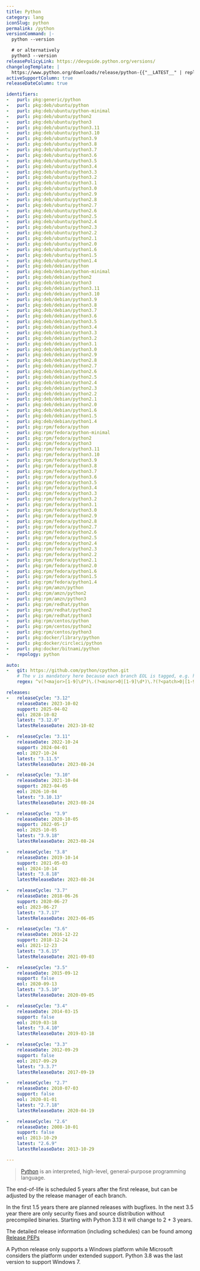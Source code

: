 ```yaml
---
title: Python
category: lang
iconSlug: python
permalink: /python
versionCommand: |-
  python --version

  # or alternatively
  python3 --version
releasePolicyLink: https://devguide.python.org/versions/
changelogTemplate: |
  https://www.python.org/downloads/release/python-{{"__LATEST__" | replace:'.',''}}/
activeSupportColumn: true
releaseDateColumn: true

identifiers:
-   purl: pkg:generic/python
-   purl: pkg:deb/ubuntu/python
-   purl: pkg:deb/ubuntu/python-minimal
-   purl: pkg:deb/ubuntu/python2
-   purl: pkg:deb/ubuntu/python3
-   purl: pkg:deb/ubuntu/python3.11
-   purl: pkg:deb/ubuntu/python3.10
-   purl: pkg:deb/ubuntu/python3.9
-   purl: pkg:deb/ubuntu/python3.8
-   purl: pkg:deb/ubuntu/python3.7
-   purl: pkg:deb/ubuntu/python3.6
-   purl: pkg:deb/ubuntu/python3.5
-   purl: pkg:deb/ubuntu/python3.4
-   purl: pkg:deb/ubuntu/python3.3
-   purl: pkg:deb/ubuntu/python3.2
-   purl: pkg:deb/ubuntu/python3.1
-   purl: pkg:deb/ubuntu/python3.0
-   purl: pkg:deb/ubuntu/python2.9
-   purl: pkg:deb/ubuntu/python2.8
-   purl: pkg:deb/ubuntu/python2.7
-   purl: pkg:deb/ubuntu/python2.6
-   purl: pkg:deb/ubuntu/python2.5
-   purl: pkg:deb/ubuntu/python2.4
-   purl: pkg:deb/ubuntu/python2.3
-   purl: pkg:deb/ubuntu/python2.2
-   purl: pkg:deb/ubuntu/python2.1
-   purl: pkg:deb/ubuntu/python2.0
-   purl: pkg:deb/ubuntu/python1.6
-   purl: pkg:deb/ubuntu/python1.5
-   purl: pkg:deb/ubuntu/python1.4
-   purl: pkg:deb/debian/python
-   purl: pkg:deb/debian/python-minimal
-   purl: pkg:deb/debian/python2
-   purl: pkg:deb/debian/python3
-   purl: pkg:deb/debian/python3.11
-   purl: pkg:deb/debian/python3.10
-   purl: pkg:deb/debian/python3.9
-   purl: pkg:deb/debian/python3.8
-   purl: pkg:deb/debian/python3.7
-   purl: pkg:deb/debian/python3.6
-   purl: pkg:deb/debian/python3.5
-   purl: pkg:deb/debian/python3.4
-   purl: pkg:deb/debian/python3.3
-   purl: pkg:deb/debian/python3.2
-   purl: pkg:deb/debian/python3.1
-   purl: pkg:deb/debian/python3.0
-   purl: pkg:deb/debian/python2.9
-   purl: pkg:deb/debian/python2.8
-   purl: pkg:deb/debian/python2.7
-   purl: pkg:deb/debian/python2.6
-   purl: pkg:deb/debian/python2.5
-   purl: pkg:deb/debian/python2.4
-   purl: pkg:deb/debian/python2.3
-   purl: pkg:deb/debian/python2.2
-   purl: pkg:deb/debian/python2.1
-   purl: pkg:deb/debian/python2.0
-   purl: pkg:deb/debian/python1.6
-   purl: pkg:deb/debian/python1.5
-   purl: pkg:deb/debian/python1.4
-   purl: pkg:rpm/fedora/python
-   purl: pkg:rpm/fedora/python-minimal
-   purl: pkg:rpm/fedora/python2
-   purl: pkg:rpm/fedora/python3
-   purl: pkg:rpm/fedora/python3.11
-   purl: pkg:rpm/fedora/python3.10
-   purl: pkg:rpm/fedora/python3.9
-   purl: pkg:rpm/fedora/python3.8
-   purl: pkg:rpm/fedora/python3.7
-   purl: pkg:rpm/fedora/python3.6
-   purl: pkg:rpm/fedora/python3.5
-   purl: pkg:rpm/fedora/python3.4
-   purl: pkg:rpm/fedora/python3.3
-   purl: pkg:rpm/fedora/python3.2
-   purl: pkg:rpm/fedora/python3.1
-   purl: pkg:rpm/fedora/python3.0
-   purl: pkg:rpm/fedora/python2.9
-   purl: pkg:rpm/fedora/python2.8
-   purl: pkg:rpm/fedora/python2.7
-   purl: pkg:rpm/fedora/python2.6
-   purl: pkg:rpm/fedora/python2.5
-   purl: pkg:rpm/fedora/python2.4
-   purl: pkg:rpm/fedora/python2.3
-   purl: pkg:rpm/fedora/python2.2
-   purl: pkg:rpm/fedora/python2.1
-   purl: pkg:rpm/fedora/python2.0
-   purl: pkg:rpm/fedora/python1.6
-   purl: pkg:rpm/fedora/python1.5
-   purl: pkg:rpm/fedora/python1.4
-   purl: pkg:rpm/amzn/python
-   purl: pkg:rpm/amzn/python2
-   purl: pkg:rpm/amzn/python3
-   purl: pkg:rpm/redhat/python
-   purl: pkg:rpm/redhat/python2
-   purl: pkg:rpm/redhat/python3
-   purl: pkg:rpm/centos/python
-   purl: pkg:rpm/centos/python2
-   purl: pkg:rpm/centos/python3
-   purl: pkg:docker/library/python
-   purl: pkg:docker/circleci/python
-   purl: pkg:docker/bitnami/python
-   repology: python

auto:
-   git: https://github.com/python/cpython.git
    # The v is mandatory here because each branch EOL is tagged, e.g. https://github.com/python/cpython/releases/tag/3.6
    regex: ^v(?<major>[1-9]\d*)\.(?<minor>0|[1-9]\d*)\.?(?<patch>0|[1-9]\d*)?$

releases:
-   releaseCycle: "3.12"
    releaseDate: 2023-10-02
    support: 2025-04-02
    eol: 2028-10-02
    latest: "3.12.0"
    latestReleaseDate: 2023-10-02

-   releaseCycle: "3.11"
    releaseDate: 2022-10-24
    support: 2024-04-01
    eol: 2027-10-24
    latest: "3.11.5"
    latestReleaseDate: 2023-08-24

-   releaseCycle: "3.10"
    releaseDate: 2021-10-04
    support: 2023-04-05
    eol: 2026-10-04
    latest: "3.10.13"
    latestReleaseDate: 2023-08-24

-   releaseCycle: "3.9"
    releaseDate: 2020-10-05
    support: 2022-05-17
    eol: 2025-10-05
    latest: "3.9.18"
    latestReleaseDate: 2023-08-24

-   releaseCycle: "3.8"
    releaseDate: 2019-10-14
    support: 2021-05-03
    eol: 2024-10-14
    latest: "3.8.18"
    latestReleaseDate: 2023-08-24

-   releaseCycle: "3.7"
    releaseDate: 2018-06-26
    support: 2020-06-27
    eol: 2023-06-27
    latest: "3.7.17"
    latestReleaseDate: 2023-06-05

-   releaseCycle: "3.6"
    releaseDate: 2016-12-22
    support: 2018-12-24
    eol: 2021-12-23
    latest: "3.6.15"
    latestReleaseDate: 2021-09-03

-   releaseCycle: "3.5"
    releaseDate: 2015-09-12
    support: false
    eol: 2020-09-13
    latest: "3.5.10"
    latestReleaseDate: 2020-09-05

-   releaseCycle: "3.4"
    releaseDate: 2014-03-15
    support: false
    eol: 2019-03-18
    latest: "3.4.10"
    latestReleaseDate: 2019-03-18

-   releaseCycle: "3.3"
    releaseDate: 2012-09-29
    support: false
    eol: 2017-09-29
    latest: "3.3.7"
    latestReleaseDate: 2017-09-19

-   releaseCycle: "2.7"
    releaseDate: 2010-07-03
    support: false
    eol: 2020-01-01
    latest: "2.7.18"
    latestReleaseDate: 2020-04-19

-   releaseCycle: "2.6"
    releaseDate: 2008-10-01
    support: false
    eol: 2013-10-29
    latest: "2.6.9"
    latestReleaseDate: 2013-10-29

---
```


> [Python](https://www.python.org/) is an interpreted, high-level, general-purpose programming
> language.

The end-of-life is scheduled 5 years after the first release, but can be adjusted by the release
manager of each branch.

In the first 1.5 years there are planned releases with bugfixes. In the next 3.5 year there are
only security fixes and source distribution without precompiled binaries. Starting with Python 3.13
it will change to 2 + 3 years.

The detailed release information (including schedules) can be found among [Release PEPs](https://peps.python.org/topic/release/)

A Python release only supports a Windows platform while Microsoft considers the platform under
extended support. Python 3.8 was the last version to support Windows 7.
